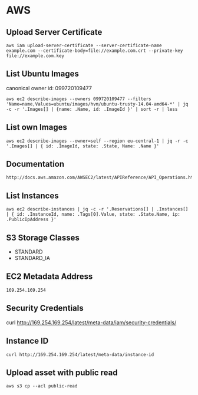 # AWS

## Upload Server Certificate

	aws iam upload-server-certificate --server-certificate-name example.com --certificate-body=file://example.com.crt --private-key file://example.com.key

## List Ubuntu Images

canonical owner id: 099720109477

	aws ec2 describe-images --owners 099720109477 --filters 'Name=name,Values=ubuntu/images/hvm/ubuntu-trusty-14.04-amd64-*' | jq -c -r '.Images[] | {name: .Name, id: .ImageId }' | sort -r | less


## List own Images

	aws ec2 describe-images --owner=self --region eu-central-1 | jq -r -c '.Images[] | { id: .ImageId, state: .State, Name: .Name }'

## Documentation

	http://docs.aws.amazon.com/AWSEC2/latest/APIReference/API_Operations.html

## List Instances

	aws ec2 describe-instances | jq -c -r '.Reservations[] | .Instances[] | { id: .InstanceId, name: .Tags[0].Value, state: .State.Name, ip: .PublicIpAddress }'

## S3 Storage Classes

* STANDARD
* STANDARD_IA

## EC2 Metadata Address

	169.254.169.254

## Security Credentials

  curl http://169.254.169.254/latest/meta-data/iam/security-credentials/

## Instance ID

	curl http://169.254.169.254/latest/meta-data/instance-id

## Upload asset with public read

	aws s3 cp --acl public-read
